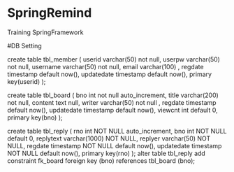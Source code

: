 # SpringRemind
 Training SpringFramework

#DB Setting

 create table tbl_member (
 userid varchar(50) not null,
 userpw varchar(50) not null,
 username varchar(50) not null,
 email varchar(100) ,
 regdate timestamp default now(),
 updatedate timestamp default now(),
 primary key(userid)
 );

 create table tbl_board (
 bno int not null auto_increment,
 title varchar(200) not null,
 content text null,
 writer varchar(50) not null ,
 regdate timestamp default now(),
 updatedate timestamp default now(),
 viewcnt int default 0,
 primary key(bno)
 );

create table tbl_reply (
rno int NOT NULL auto_increment,
bno int NOT NULL default 0,
replytext varchar(1000) NOT NULL,
replyer varchar(50) NOT NULL,
regdate timestamp NOT NULL default now(),
updatedate timestamp NOT NULL default now(),
primary key(rno)
);
alter table tbl_reply add constraint fk_board
foreign key (bno) references tbl_board (bno);


